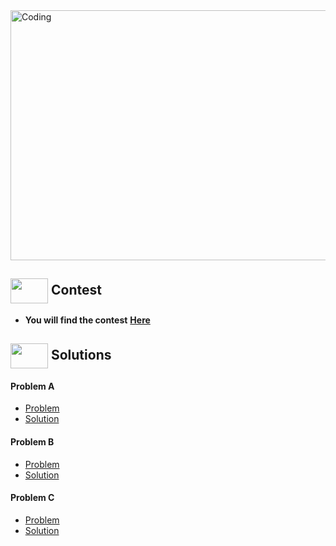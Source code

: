 <img alt="Coding" width="800px" height="400px" src="https://cdn.dribbble.com/users/1959912/screenshots/6463995/competition_dribbble.gif">

## <img src = "https://cdn.dribbble.com/users/2131993/screenshots/4948736/media/421d4ed2f3d23c73d64d20963f61f422.gif" align = "center" width = "60px" height = "40px"> Contest
- **You will find the contest** [**Here**](https://codeforces.com/contest/1760)


## <img src = "https://cdn.dribbble.com/users/1138721/screenshots/10809828/media/478d32b2e65c8c3194b7f2154e179231.gif" align = "center" width = "60px" height = "40px"> Solutions

#### Problem A
- [Problem](https://codeforces.com/contest/1760/problem/A)
- [Solution](https://github.com/khalid586/Live-and-Virtual-Contests/blob/main/Virtual%20Contests/CF%20round%20835/A.cpp)

#### Problem B
- [Problem ](https://codeforces.com/contest/1760/problem/B)
- [Solution](https://github.com/khalid586/Live-and-Virtual-Contests/blob/main/Virtual%20Contests/CF%20round%20835/B.cpp)

#### Problem C
- [Problem](https://codeforces.com/contest/1760/problem/C)
- [Solution](https://github.com/khalid586/Live-and-Virtual-Contests/blob/main/Virtual%20Contests/CF%20round%20835/C.cpp)
